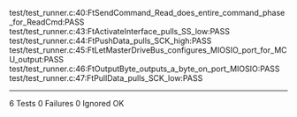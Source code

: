 test/test_runner.c:40:FtSendCommand_Read_does_entire_command_phase_for_ReadCmd:PASS
test/test_runner.c:43:FtActivateInterface_pulls_SS_low:PASS
test/test_runner.c:44:FtPushData_pulls_SCK_high:PASS
test/test_runner.c:45:FtLetMasterDriveBus_configures_MIOSIO_port_for_MCU_output:PASS
test/test_runner.c:46:FtOutputByte_outputs_a_byte_on_port_MIOSIO:PASS
test/test_runner.c:47:FtPullData_pulls_SCK_low:PASS

-----------------------
6 Tests 0 Failures 0 Ignored 
OK
